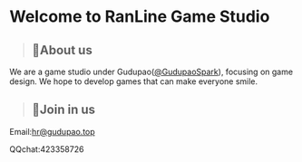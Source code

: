 # Welcome to RanLine Game Studio

> ## 📖About us

We are a game studio under Gudupao([@GudupaoSpark](https://github.com/GudupaoSpark)), focusing on game design. We hope to develop games that can make everyone smile.

> ## 📩Join in us

Email:hr@gudupao.top

QQchat:423358726

